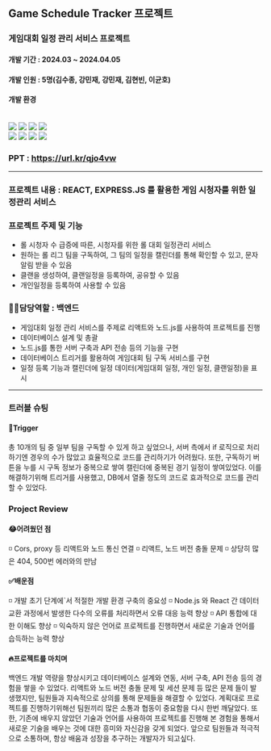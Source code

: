 ## <div align=left><strong>Game Schedule Tracker 프로젝트</strong></div>

###  게임대회 일정 관리 서비스 프로젝트
#### 개발 기간 : 2024.03 ~ 2024.04.05
#### 개발 인원 : 5명(김수종, 강민재, 강민재, 김현빈, 이균호)
#### 개발 환경 

<div align=left> 
<br>
  
<img src="https://img.shields.io/badge/html5-E34F26?style=for-the-badge&logo=html5&logoColor=white"> 
<img src="https://img.shields.io/badge/css-1572B6?style=for-the-badge&logo=css3&logoColor=white"> 
<img src="https://img.shields.io/badge/javascript-F7DF1E?style=for-the-badge&logo=javascript&logoColor=black"> 
<img src="https://img.shields.io/badge/mysql-4479A1?style=for-the-badge&logo=mysql&logoColor=white"> 

<br>

<img src="https://img.shields.io/badge/react-61DAFB?style=for-the-badge&logo=react&logoColor=black"> 
<img src="https://img.shields.io/badge/node.js-339933?style=for-the-badge&logo=Node.js&logoColor=white">
<img src="https://img.shields.io/badge/express-000000?style=for-the-badge&logo=express&logoColor=white"> 
<img src="https://img.shields.io/badge/github-181717?style=for-the-badge&logo=github&logoColor=white">

### PPT : https://url.kr/qjo4vw

<hr>

### 프로젝트 내용 : REACT, EXPRESS.JS 를 활용한 게임 시청자를 위한 일정관리 서비스

### 프로젝트 주제 및 기능
- 롤 시청자 수 급증에 따른, 시청자를 위한 롤 대회 일정관리 서비스
- 원하는 롤 리그 팀을 구독하여, 그 팀의 일정을 캘린더를 통해 확인할 수 있고, 문자 알림 받을 수 있음
- 클랜을 생성하여, 클랜일정을 등록하여, 공유할 수 있음
- 개인일정을 등록하여 사용할 수 있음

### 🧑‍💻담당역할 : 백엔드
- 게임대회 일정 관리 서비스를 주제로 리액트와 노드.js를 사용하여 프로젝트를 진행
- 데이터베이스 설계 및 총괄 
- 노드.js를 통한 서버 구축과 API 전송 등의 기능을 구현 
- 데이터베이스 트리거를 활용하여 게임대회 팀 구독 서비스를 구현 
- 일정 등록 기능과 캘린더에 일정 데이터(게임대회 일정, 개인 일정, 클랜일정)을 표시

<hr>

### 트러블 슈팅
#### 🔫Trigger
총 10개의 팀 중 일부 팀을 구독할 수 있게 하고 싶었으나, 서버 측에서 if 로직으로 처리하기엔 경우의 수가 많았고 효율적으로
코드를 관리하기가 어려웠다. 또한, 구독하기 버튼을 누를 시 구독 정보가 중복으로 쌓여 캘린더에 중복된 경기 일정이 쌓여있었다.
이를 해결하기위해 트리거를 사용했고, DB에서 열줄 정도의 코드로 효과적으로 코드를 관리할 수 있었다.


### Project Review

#### 😂어려웠던 점
◽ Cors, proxy 등 리액트와 노드 통신 연결
◽ 리액트, 노드 버전 충돌 문제
◽ 상당히 많은 404, 500번 에러와의 만남

####  ✅배운점
◽ 개발 초기 단계에`서 적절한 개발 환경 구축의 중요성
◽ Node.js 와 React 간 데이터 교환 과정에서 발생한 다수의 오류를 처리하면서 오류 대응 능력 향상
◽ API 통합에 대한 이해도 향상
◽ 익숙하지 않은 언어로 프로젝트를 진행하면서 새로운 기술과 언어를 습득하는 능력 향상


#### 🔥프로젝트를 마치며
백엔드 개발 역량을 향상시키고 데이터베이스 설계와 연동, 서버 구축, API 전송 등의 경험을 쌓을 수 있었다.
리액트와 노드 버전 충돌 문제 및 세션 문제 등 많은 문제 들이 발생했지만, 팀원들과 지속적으로 상의를 통해 문제들을 해결할 수 있었다. 
계획대로 프로젝트를 진행하기위해선 팀원끼리 많은 소통과 협동이 중요함을 다시 한번 깨달았다.
또한, 기존에 배우지 않았던 기술과 언어를 사용하여 프로젝트를 진행해 본 경험을 통해서 새로운 기술을 배우는 것에 대한 흥미와 자신감을 갖게 되었다. 
앞으로 팀원들과 적극적으로 소통하며, 항상 배움과 성장을 추구하는 개발자가 되고싶다.
